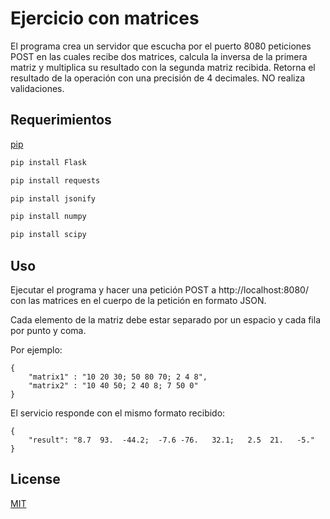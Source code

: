 # Ejercicio con matrices

El programa crea un servidor que escucha por el puerto 8080 peticiones POST en las cuales recibe dos matrices, calcula la inversa de la primera matriz y multiplica su resultado con la segunda matriz recibida. Retorna el resultado de la operación con una precisión de 4 decimales. NO realiza validaciones.

## Requerimientos

[pip](https://pip.pypa.io/en/stable/)

```bash
pip install Flask
```
```bash
pip install requests
```
```bash
pip install jsonify
```
```bash
pip install numpy
```
```bash
pip install scipy
```

## Uso

Ejecutar el programa y hacer una petición POST a http://localhost:8080/ con las matrices en el cuerpo de la petición en formato JSON.

Cada elemento de la matriz debe estar separado por un espacio y cada fila por punto y coma.

Por ejemplo:

```
{
	"matrix1" : "10 20 30; 50 80 70; 2 4 8",
	"matrix2" : "10 40 50; 2 40 8; 7 50 0"
}
```
El servicio responde con el mismo formato recibido:
```
{
    "result": "8.7  93.  -44.2;  -7.6 -76.   32.1;   2.5  21.   -5."
}
```

## License
[MIT](https://choosealicense.com/licenses/mit/)
